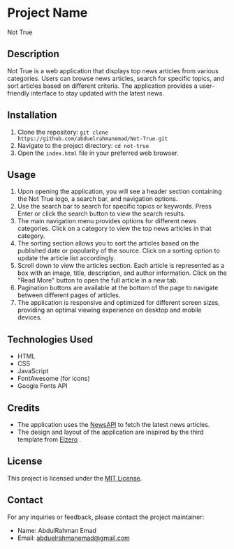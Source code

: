 # Project Name

Not True

## Description

Not True is a web application that displays top news articles from various categories. Users can browse news articles, search for specific topics, and sort articles based on different criteria. The application provides a user-friendly interface to stay updated with the latest news.

## Installation

1. Clone the repository: `git clone https://github.com/abduelrahmanemad/Not-True.git`
2. Navigate to the project directory: `cd not-true`
3. Open the `index.html` file in your preferred web browser.

## Usage

1. Upon opening the application, you will see a header section containing the Not True logo, a search bar, and navigation options.
2. Use the search bar to search for specific topics or keywords. Press Enter or click the search button to view the search results.
3. The main navigation menu provides options for different news categories. Click on a category to view the top news articles in that category.
4. The sorting section allows you to sort the articles based on the published date or popularity of the source. Click on a sorting option to update the article list accordingly.
5. Scroll down to view the articles section. Each article is represented as a box with an image, title, description, and author information. Click on the "Read More" button to open the full article in a new tab.
6. Pagination buttons are available at the bottom of the page to navigate between different pages of articles.
7. The application is responsive and optimized for different screen sizes, providing an optimal viewing experience on desktop and mobile devices.

## Technologies Used

- HTML
- CSS
- JavaScript
- FontAwesome (for icons)
- Google Fonts API

## Credits

- The application uses the [NewsAPI](https://newsapi.org/) to fetch the latest news articles.
- The design and layout of the application are inspired by the third template from [Elzero](https://elzerowebschool.github.io/HTML_And_CSS_Template_Three/#) .

## License

This project is licensed under the [MIT License](LICENSE).

## Contact

For any inquiries or feedback, please contact the project maintainer:

- Name: AbdulRahman Emad
- Email: abduelrahmanemad@gmail.com
